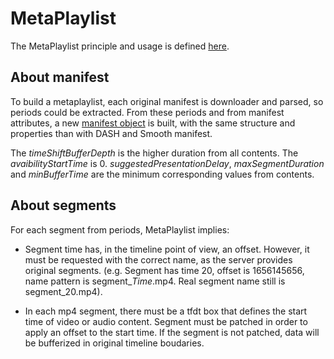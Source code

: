 # MetaPlaylist #########################################################

The MetaPlaylist principle and usage is defined [here](../api/metaplaylist.md).

## About manifest

To build a metaplaylist, each original manifest is downloader and parsed, so periods could be extracted. From these periods and from manifest attributes, a new [manifest object](./manifest.md) is built, with the same structure and properties than with DASH and Smooth manifest.

The _timeShiftBufferDepth_ is the higher duration from all contents.
The _avaibilityStartTime_ is 0.
_suggestedPresentationDelay_, _maxSegmentDuration_ and _minBufferTime_ are the minimum corresponding values from contents. 

## About segments

For each segment from periods, MetaPlaylist implies:
- Segment time has, in the timeline point of view, an offset. However, it must be requested with the correct name, as the server provides original segments. (e.g. Segment has time 20, offset is 1656145656, name pattern is segment_$Time$.mp4. Real segment name still is segment_20.mp4).

- In each mp4 segment, there must be a tfdt box that defines the start time of video or audio content. Segment must be patched in order to apply an offset to the start time. If the segment is not patched, data will be bufferized in original timeline boudaries.